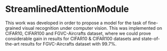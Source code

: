 # StreamlinedAttentionModule
This work was developed in order to propose a model for the task of fine-grained visual recognition under computer vision. This was implemented on CIFAR10, CIFAR100 and FGVC-Aircrafts dataset, where we could prove considerable gain in results for CIFAR10 &amp; CIFAR100 datasets and state-of-the-art results for FGVC-Aircrafts dataset with 99.7%. 
